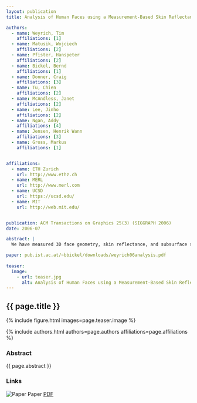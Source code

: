 ```yaml
---
layout: publication
title: Analysis of Human Faces using a Measurement-Based Skin Reflectance Model

authors:  
  - name: Weyrich, Tim
    affiliations: [1]
  - name: Matusik, Wojciech
    affiliations: [2]
  - name: Pfister, Hanspeter
    affiliations: [2]
  - name: Bickel, Bernd
    affiliations: [1]
  - name: Donner, Craig
    affiliations: [3]
  - name: Tu, Chien
    affiliations: [2]
  - name: McAndless, Janet
    affiliations: [2]
  - name: Lee, Jinho
    affiliations: [2]
  - name: Ngan, Addy
    affiliations: [4]
  - name: Jensen, Henrik Wann
    affiliations: [3]
  - name: Gross, Markus
    affiliations: [1]


affiliations:
  - name: ETH Zurich
    url: http://www.ethz.ch
  - name: MERL
    url: http://www.merl.com
  - name: UCSD
    url: https://ucsd.edu/
  - name: MIT
    url: http://web.mit.edu/


publication: ACM Transactions on Graphics 25(3) (SIGGRAPH 2006)
date: 2006-07

abstract: |
  We have measured 3D face geometry, skin reflectance, and subsurface scattering using custom-built devices for 149 subjects of varying age, gender, and race. We developed a novel skin reflectance model whose parameters can be estimated from measurements. The model decomposes the large amount of measured skin data into a spatially-varying analytic BRDF, a diffuse albedo map, and diffuse subsurface scattering. Our model is intuitive, physically plausible, and – since we do not use the original measured data – easy to edit as well. High-quality renderings come close to reproducing real photographs. The analysis of the model parameters for our sample population reveals variations according to subject age, gender, skin type, and external factors (e.g., sweat, cold, or makeup). Using our statistics, a user can edit the overall appearance of a face (e.g., changing skin type and age) or change small-scale features using texture synthesis (e.g., adding moles and freckles). We are making the collected statistics publicly available to the research community for applications in face synthesis and analysis.

paper: pub.ist.ac.at/~bbickel/downloads/weyrich06analysis.pdf 
  
teaser:
  image:
    - url: teaser.jpg
      alt: Analysis of Human Faces using a Measurement-Based Skin Reflectance Model
---
```


## {{ page.title }}

{% include figure.html images=page.teaser.image %}

{% include authors.html authors=page.authors affiliations=page.affiliations %}

### Abstract

{{ page.abstract }}

### Links

![Paper](paper.jpg) Paper [PDF]({{page.paper}})
